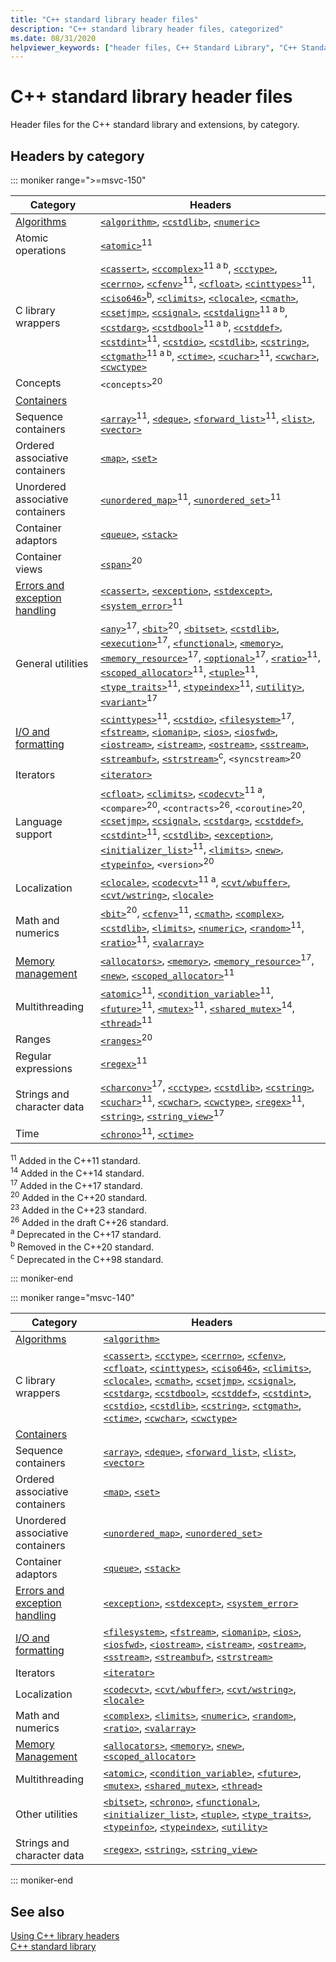 ```yaml
---
title: "C++ standard library header files"
description: "C++ standard library header files, categorized"
ms.date: 08/31/2020
helpviewer_keywords: ["header files, C++ Standard Library", "C++ Standard Library, header files"]
---
```

# C++ standard library header files

Header files for the C++ standard library and extensions, by category.

## Headers by category

::: moniker range=">=msvc-150"

| Category | Headers |
| - | - |
| [Algorithms](algorithms.md) | [`<algorithm>`](algorithm.md), [`<cstdlib>`](cstdlib.md), [`<numeric>`](numeric.md) |
| Atomic operations |  [`<atomic>`](atomic.md)<sup>11</sup> |
| C library wrappers | [`<cassert>`](cassert.md), [`<ccomplex>`](ccomplex.md)<sup>11 a b</sup>, [`<cctype>`](cctype.md), [`<cerrno>`](cerrno.md), [`<cfenv>`](cfenv.md)<sup>11</sup>, [`<cfloat>`](cfloat.md), [`<cinttypes>`](cinttypes.md)<sup>11</sup>, [`<ciso646>`](ciso646.md)<sup>b</sup>, [`<climits>`](climits.md), [`<clocale>`](clocale.md), [`<cmath>`](cmath.md), [`<csetjmp>`](csetjmp.md), [`<csignal>`](csignal.md), [`<cstdalign>`](cstdalign.md)<sup>11 a b</sup>, [`<cstdarg>`](cstdarg.md), [`<cstdbool>`](cstdbool.md)<sup>11 a b</sup>, [`<cstddef>`](cstddef.md), [`<cstdint>`](cstdint.md)<sup>11</sup>, [`<cstdio>`](cstdio.md), [`<cstdlib>`](cstdlib.md), [`<cstring>`](cstring.md), [`<ctgmath>`](ctgmath.md)<sup>11 a b</sup>, [`<ctime>`](ctime.md), [`<cuchar>`](cuchar.md)<sup>11</sup>, [`<cwchar>`](cwchar.md), [`<cwctype>`](cwctype.md) |
| Concepts | `<concepts>`<sup>20</sup> |
| [Containers](stl-containers.md) | |
| Sequence containers | [`<array>`](array.md)<sup>11</sup>, [`<deque>`](deque.md), [`<forward_list>`](forward-list.md)<sup>11</sup>, [`<list>`](list.md), [`<vector>`](vector.md) |
| Ordered associative containers| [`<map>`](map.md), [`<set>`](set.md) |
| Unordered associative containers | [`<unordered_map>`](unordered-map.md)<sup>11</sup>, [`<unordered_set>`](unordered-set.md)<sup>11</sup> |
| Container adaptors | [`<queue>`](queue.md), [`<stack>`](stack.md) |
| Container views | [`<span>`](span.md)<sup>20</sup> |
| [Errors and exception handling](../cpp/errors-and-exception-handling-modern-cpp.md) | [`<cassert>`](cassert.md), [`<exception>`](exception.md), [`<stdexcept>`](stdexcept.md), [`<system_error>`](system-error.md)<sup>11</sup> |
| General utilities | [`<any>`](any.md)<sup>17</sup>, [`<bit>`](bit.md)<sup>20</sup>, [`<bitset>`](bitset.md), [`<cstdlib>`](cstdlib.md), [`<execution>`](execution.md)<sup>17</sup>, [`<functional>`](functional.md), [`<memory>`](memory.md), [`<memory_resource>`](memory-resource.md)<sup>17</sup>, [`<optional>`](optional.md)<sup>17</sup>, [`<ratio>`](ratio.md)<sup>11</sup>, [`<scoped_allocator>`](scoped-allocator.md)<sup>11</sup>, [`<tuple>`](tuple.md)<sup>11</sup>, [`<type_traits>`](type-traits.md)<sup>11</sup>, [`<typeindex>`](typeindex.md)<sup>11</sup>, [`<utility>`](utility.md), [`<variant>`](variant.md)<sup>17</sup> |
| [I/O and formatting](../text/string-and-i-o-formatting-modern-cpp.md) | [`<cinttypes>`](cinttypes.md)<sup>11</sup>, [`<cstdio>`](cstdio.md), [`<filesystem>`](filesystem.md)<sup>17</sup>, [`<fstream>`](fstream.md), [`<iomanip>`](iomanip.md), [`<ios>`](ios.md), [`<iosfwd>`](iosfwd.md), [`<iostream>`](iostream.md), [`<istream>`](istream.md), [`<ostream>`](ostream.md), [`<sstream>`](sstream.md), [`<streambuf>`](streambuf.md), [`<strstream>`](strstream.md)<sup>c</sup>, `<syncstream>`<sup>20</sup> |
| Iterators | [`<iterator>`](iterator.md) |
| Language support | [`<cfloat>`](cfloat.md), [`<climits>`](climits.md), [`<codecvt>`](codecvt.md)<sup>11 a</sup>, `<compare>`<sup>20</sup>, `<contracts>`<sup>26</sup>, `<coroutine>`<sup>20</sup>, [`<csetjmp>`](csetjmp.md), [`<csignal>`](csignal.md), [`<cstdarg>`](cstdarg.md), [`<cstddef>`](cstddef.md), [`<cstdint>`](cstdint.md)<sup>11</sup>, [`<cstdlib>`](cstdlib.md), [`<exception>`](exception.md), [`<initializer_list>`](initializer-list.md)<sup>11</sup>, [`<limits>`](limits.md), [`<new>`](new.md), [`<typeinfo>`](typeinfo.md), `<version>`<sup>20</sup> |
| Localization | [`<clocale>`](clocale.md), [`<codecvt>`](codecvt.md)<sup>11 a</sup>, [`<cvt/wbuffer>`](cvt-wbuffer.md), [`<cvt/wstring>`](cvt-wstring.md), [`<locale>`](locale.md) |
| Math and numerics | [`<bit>`](bit.md)<sup>20</sup>, [`<cfenv>`](cfenv.md)<sup>11</sup>, [`<cmath>`](cmath.md), [`<complex>`](complex.md), [`<cstdlib>`](cstdlib.md), [`<limits>`](limits.md), [`<numeric>`](numeric.md), [`<random>`](random.md)<sup>11</sup>, [`<ratio>`](ratio.md)<sup>11</sup>, [`<valarray>`](valarray.md) |
| [Memory management](../cpp/smart-pointers-modern-cpp.md) | [`<allocators>`](allocators-header.md), [`<memory>`](memory.md), [`<memory_resource>`](memory-resource.md)<sup>17</sup>, [`<new>`](new.md), [`<scoped_allocator>`](scoped-allocator.md)<sup>11</sup> |
| Multithreading | [`<atomic>`](atomic.md)<sup>11</sup>, [`<condition_variable>`](condition-variable.md)<sup>11</sup>, [`<future>`](future.md)<sup>11</sup>, [`<mutex>`](mutex.md)<sup>11</sup>, [`<shared_mutex>`](shared-mutex.md)<sup>14</sup>, [`<thread>`](thread.md)<sup>11</sup> |
| Ranges | [`<ranges>`](ranges.md)<sup>20</sup> |
| Regular expressions | [`<regex>`](regex.md)<sup>11</sup> |
| Strings and character data | [`<charconv>`](charconv.md)<sup>17</sup>, [`<cctype>`](cctype.md), [`<cstdlib>`](cstdlib.md), [`<cstring>`](cstring.md), [`<cuchar>`](cuchar.md)<sup>11</sup>, [`<cwchar>`](cwchar.md), [`<cwctype>`](cwctype.md), [`<regex>`](regex.md)<sup>11</sup>, [`<string>`](string.md), [`<string_view>`](string-view.md)<sup>17</sup> |
| Time | [`<chrono>`](chrono.md)<sup>11</sup>, [`<ctime>`](ctime.md) |

<sup>11</sup> Added in the C++11 standard.\
<sup>14</sup> Added in the C++14 standard.\
<sup>17</sup> Added in the C++17 standard.\
<sup>20</sup> Added in the C++20 standard.\
<sup>23</sup> Added in the C++23 standard.\
<sup>26</sup> Added in the draft C++26 standard.\
<sup>a</sup> Deprecated in the C++17 standard.\
<sup>b</sup> Removed in the C++20 standard.\
<sup>c</sup> Deprecated in the C++98 standard.

::: moniker-end

::: moniker range="msvc-140"

|Category|Headers|
|-|-|
|[Algorithms](algorithms.md)|[`<algorithm>`](algorithm.md)|
|C library wrappers|[`<cassert>`](cassert.md), [`<cctype>`](cctype.md), [`<cerrno>`](cerrno.md), [`<cfenv>`](cfenv.md), [`<cfloat>`](cfloat.md), [`<cinttypes>`](cinttypes.md), [`<ciso646>`](ciso646.md), [`<climits>`](climits.md), [`<clocale>`](clocale.md), [`<cmath>`](cmath.md), [`<csetjmp>`](csetjmp.md), [`<csignal>`](csignal.md), [`<cstdarg>`](cstdarg.md), [`<cstdbool>`](cstdbool.md), [`<cstddef>`](cstddef.md), [`<cstdint>`](cstdint.md), [`<cstdio>`](cstdio.md), [`<cstdlib>`](cstdlib.md), [`<cstring>`](cstring.md), [`<ctgmath>`](ctgmath.md), [`<ctime>`](ctime.md), [`<cwchar>`](cwchar.md), [`<cwctype>`](cwctype.md)|
|[Containers](stl-containers.md)||
|Sequence containers|[`<array>`](array.md), [`<deque>`](deque.md), [`<forward_list>`](forward-list.md), [`<list>`](list.md), [`<vector>`](vector.md)|
|Ordered associative containers| [`<map>`](map.md), [`<set>`](set.md)|
|Unordered associative containers|[`<unordered_map>`](unordered-map.md), [`<unordered_set>`](unordered-set.md)|
|Container adaptors|[`<queue>`](queue.md), [`<stack>`](stack.md)|
|[Errors and exception handling](../cpp/errors-and-exception-handling-modern-cpp.md)|[`<exception>`](exception.md), [`<stdexcept>`](stdexcept.md), [`<system_error>`](system-error.md)|
|[I/O and formatting](../text/string-and-i-o-formatting-modern-cpp.md)|[`<filesystem>`](filesystem.md), [`<fstream>`](fstream.md), [`<iomanip>`](iomanip.md), [`<ios>`](ios.md), [`<iosfwd>`](iosfwd.md), [`<iostream>`](iostream.md), [`<istream>`](istream.md), [`<ostream>`](ostream.md), [`<sstream>`](sstream.md), [`<streambuf>`](streambuf.md), [`<strstream>`](strstream.md)|
|Iterators|[`<iterator>`](iterator.md)|
|Localization|[`<codecvt>`](codecvt.md), [`<cvt/wbuffer>`](cvt-wbuffer.md), [`<cvt/wstring>`](cvt-wstring.md), [`<locale>`](locale.md)|
|Math and numerics|[`<complex>`](complex.md), [`<limits>`](limits.md), [`<numeric>`](numeric.md), [`<random>`](random.md), [`<ratio>`](ratio.md), [`<valarray>`](valarray.md)|
|[Memory Management](../cpp/smart-pointers-modern-cpp.md)|[`<allocators>`](allocators-header.md), [`<memory>`](memory.md), [`<new>`](new.md), [`<scoped_allocator>`](scoped-allocator.md)|
|Multithreading|[`<atomic>`](atomic.md), [`<condition_variable>`](condition-variable.md), [`<future>`](future.md), [`<mutex>`](mutex.md), [`<shared_mutex>`](shared-mutex.md), [`<thread>`](thread.md)|
|Other utilities|[`<bitset>`](bitset.md), [`<chrono>`](chrono.md), [`<functional>`](functional.md), [`<initializer_list>`](initializer-list.md), [`<tuple>`](tuple.md), [`<type_traits>`](type-traits.md), [`<typeinfo>`](typeinfo.md), [`<typeindex>`](typeindex.md), [`<utility>`](utility.md)|
|Strings and character data|[`<regex>`](regex.md), [`<string>`](string.md), [`<string_view>`](string-view.md)|

::: moniker-end

## See also

[Using C++ library headers](using-cpp-library-headers.md)\
[C++ standard library](cpp-standard-library-reference.md)
